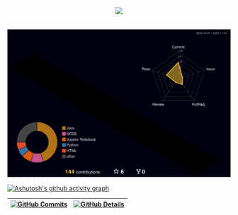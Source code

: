 
 <div align="center" >
<img src="https://github-profile-trophy.vercel.app/?username=lucasfinotirodrigues&row=1&column=6&theme=dracula&margin-w=15&margin-h=15"/>
  </div>
  <br />

  ![Status](./profile-3d-contrib/profile-night-rainbow.svg)
  

  

  
  [![Ashutosh's github activity graph](https://github-readme-activity-graph.cyclic.app/graph?username=lucasfinotirodrigues&bg_color=red&color=bd93f9&line=bd93f9&point=f1f5f9&area=true&hide_border=true)](https://github.com/ashutosh00710/github-readme-activity-graph)

 | [![GitHub Commits](http://github-profile-summary-cards.vercel.app/api/cards/productive-time?username=lucasfinotirodrigues&theme=dracula&utcOffset=-3)](https://github.com/vn7n24fzkq/github-profile-summary-cards) | [![GitHub Details](http://github-profile-summary-cards.vercel.app/api/cards/profile-details?username=lucasfinotirodrigues&theme=dracula)](https://github.com/vn7n24fzkq/github-profile-summary-cards) |  
 | ----------- | ----------- |



 

  

 
 
 






 
  
  

  



<!--  <div style="">
    
   <div align='center'>
<a height="150em" href="http://www.github.com/lucasfinotirodrigues">
  <img src="https://github-readme-streak-stats.herokuapp.com/?user=lucasfinotirodrigues&stroke=2ea043&background=171717&ring=3382ed&fire=3382ed&currStreakNum=0bd967&currStreakLabel=3382ed&sideNums=0bd967&sideLabels=3382ed&dates=0bd967&hide_border=true" /></a>
</div>
 
 </div> -->
